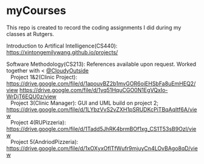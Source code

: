 # myCourses
This repo is created to record the coding assignments I did during my classes at Rutgers.

Introduction to Artifical Intelligence(CS440): https://xintongemilywang.github.io/projects/


Software Methodology(CS213): References available upon request. Worked together with < <a href="https://github.com/scarletrat"> @CloudyOutside</a> <br/>
&ensp; Project 1&2(Clinic Project): https://drive.google.com/file/d/1apouvBZ2b1mvGOR6oiEHSbFa8uEmHEQ2/view https://drive.google.com/file/d/1yq51HquCGO0N1EgVQxIo-WrDjT6EQU0z/view <br/>
&ensp; Project 3(Clinic Manager): GUI and UML build on project 2; https://drive.google.com/file/d/1LYbzVvS2vZXH1pSRUDKcPiTBqAqItf6A/view <br/>
&ensp; Project 4(RUPizzeria): https://drive.google.com/file/d/1Tadd5JhRK4brmBOf1xg_CS1T53sB9Ozl/view <br/>
&ensp; Project 5(AndriodPizzeria): https://drive.google.com/file/d/1xOXyxOflTfWufr9mjuyCn4LOvBAgo8qD/view <br/>
